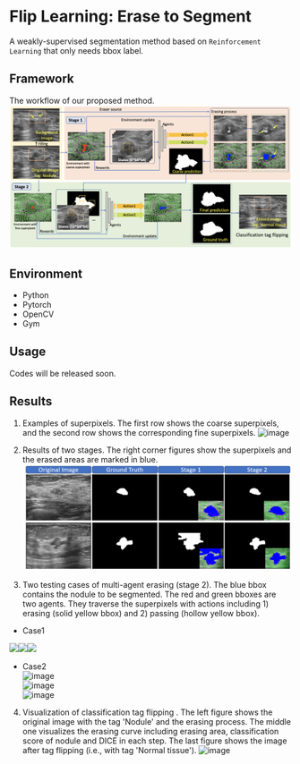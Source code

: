 # Flip Learning: Erase to Segment

A weakly-supervised segmentation method based on `Reinforcement Learning` that only needs bbox label.

## Framework

The workflow of our proposed method. 
![image](https://github.com/goloooo777/flip-learning/blob/main/images/framework.png)

## Environment

* Python  
* Pytorch  
* OpenCV  
* Gym  

## Usage

Codes will be released soon.

## Results
1. Examples of superpixels. The first row shows the coarse superpixels, and the second row shows the corresponding fine superpixels.
![image](https://github.com/goloooo777/flip-learning/blob/main/images/superpixel.png) 

2. Results of two stages. The right corner figures show the superpixels and the erased areas are marked in blue.
![image](https://github.com/goloooo777/flip-learning/blob/main/images/result_stage.png) 

3. Two testing cases of multi-agent erasing (stage 2). The blue bbox contains the nodule to be segmented. The red and green bboxes are two agents. They traverse the superpixels with actions including 1) erasing (solid yellow bbox) and 2) passing (hollow yellow bbox).

* Case1  
<p float="left">
    <img src="https://github.com/goloooo777/flip-learning/blob/main/images/1_image.gif" width="200"/><img src="https://github.com/miccai-1545/flip-learning/blob/main/images/1_gt.png" width="200"/><img src="https://github.com/miccai-1545/flip-learning/blob/main/images/1_pred.png" width="200"/>
</p>



* Case2  
![image](https://github.com/goloooo777/flip-learning/blob/main/images/2_image.gif)  
![image](https://github.com/miccai-1545/flip-learning/blob/main/images/2_gt.png)  
![image](https://github.com/miccai-1545/flip-learning/blob/main/images/2_pred.png) 

4. Visualization of classification tag flipping . The left figure shows the original image with the tag 'Nodule' and the erasing process. The middle one visualizes the erasing curve including erasing area, classification score of nodule and DICE in each step. The last figure shows the image after tag flipping (i.e., with tag 'Normal tissue'). 
![image](https://github.com/goloooo777/flip-learning/blob/main/images/tag_flipping.gif)


